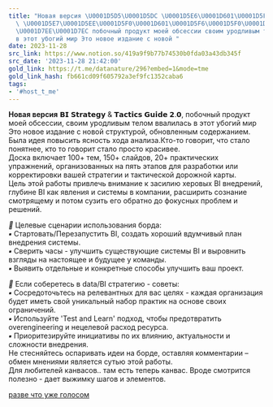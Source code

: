 ```yaml
---
title: "Новая версия \U0001D5D5\U0001D5DC \U0001D5E6\U0001D601\U0001D5FF\U0001D5EE\U0001D601\U0001D5F2\U0001D5F4\U0001D606
  \ \U0001D5E7\U0001D5EE\U0001D5F0\U0001D601\U0001D5F6\U0001D5F0\U0001D600 \U0001D5DA\U0001D602\U0001D5F6\U0001D5F1\U0001D5F2
  \U0001D7EE\U0001D7EC побочный продукт моей обсессии своим уродливым телом ввалилась
  в этот убогий мир Это новое издание с новой "
date: 2023-11-28
src_link: https://www.notion.so/419a9f9b77b74530b0fda03a43db345f
src_date: '2023-11-28 21:42:00'
gold_link: https://t.me/datanature/296?embed=1&mode=tme
gold_link_hash: fb661cd09f605792a3ef9fc1352caba6
tags:
- '#host_t_me'
---
```


**Новая версия** 𝗕𝗜 𝗦𝘁𝗿𝗮𝘁𝗲𝗴𝘆 & 𝗧𝗮𝗰𝘁𝗶𝗰𝘀 𝗚𝘂𝗶𝗱𝗲 𝟮.𝟬, побочный продукт моей обсессии, своим уродливым телом ввалилась в этот убогий мир  
Это новое издание с новой структурой, обновленным содержанием. Была идея повысить ясность хода анализа.Кто-то говорит, что стало понятнее, кто то говорит стало просто красивее.  
Доска включает 100+ тем, 150+ слайдов, 20+ практических упражнений, организованных на пять этапов для разработки или корректировки вашей стратегии и тактической дорожной карты.  
Цель этой работы привлечь внимание к засилию херовых BI внедрений, глубине BI как явления и системы в компании, расширить сознание смотрящему и потом сузить его обратно до фокусных проблем и решений.  
  
***🎯*** Целевые сценарии использования борда:  
***▪️*** Стартовать/Перезапустить BI, создать хороший вдумчивый план внедрения системы.  
***▪️*** Сверить часы - улучшить существующие системы BI и выровнить взгляды на настоящее и будущее у команды.  
***▪️*** Выявить отдельные и конкретные способы улучшить ваш проект.  
  
***🤔*** Если соберетесь в data/BI стратегию - советы:  
***▪️*** Сосредоточьтесь на релевантных для вас целях - каждая организация будет иметь свой уникальный набор практик на основе своих ограничений.  
***▪️*** Используйте 'Test and Learn' подход, чтобы предотвратить overengineering и нецелевой расход ресурса.  
***▪️*** Приоритезируйте инициативы по их влиянию, актуальности и сложности внедрения.  
Не стесняйтесь оспаривать идеи на борде, оставляя комментарии – обмен мнениями является сутью этой работы.  
Для любителей канвасов.. там есть теперь канвас. Вроде смотрится полезно - дает выжимку шагов и элементов.  
  
[разве что уже голосом](https://datanature.ru/bi-strategy)